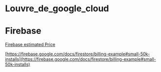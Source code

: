# Louvre_de_google_cloud

# Firebase 

[Firebase estimated Price](https://www.notion.so/Firebase-estimated-Price-4760e26ac861466c92613f56cf748cae)

[https://firebase.google.com/docs/firestore/billing-example#small-50k-installs](https://firebase.google.com/docs/firestore/billing-example#small-50k-installs)
